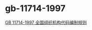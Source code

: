 # gb-11714-1997

[GB 11714-1997 全国组织机构代码编制规则](http://openstd.samr.gov.cn/bzgk/gb/newGbInfo?hcno=D4FCCBF166BB7DDD95236DC211E660BF)
